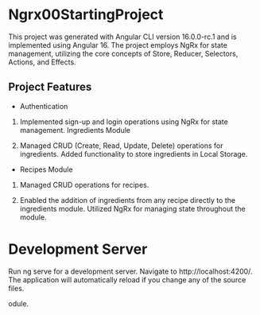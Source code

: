 # Ngrx00StartingProject

This project was generated with Angular CLI version 16.0.0-rc.1 and is implemented using Angular 16. The project employs NgRx for state management, utilizing the core concepts of Store, Reducer, Selectors, Actions, and Effects.

## Project Features

- Authentication

1. Implemented sign-up and login operations using NgRx for state management.
   Ingredients Module

2. Managed CRUD (Create, Read, Update, Delete) operations for ingredients.
   Added functionality to store ingredients in Local Storage.

- Recipes Module

1. Managed CRUD operations for recipes.

2. Enabled the addition of ingredients from any recipe directly to the ingredients module.
   Utilized NgRx for managing state throughout the module.

# Development Server

Run ng serve for a development server. Navigate to http://localhost:4200/. The application will automatically reload if you change any of the source files.

odule.
